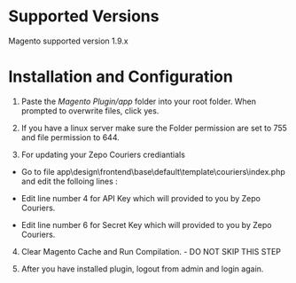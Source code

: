 # Supported Versions

Magento supported version  1.9.x


# Installation and Configuration

1. Paste the *Magento Plugin/app* folder into your root folder. When prompted to overwrite files, click yes.

2. If you have a linux server make sure the Folder permission are set to 755 and file permission to 644.
 
3. For updating your Zepo Couriers crediantials 

-	Go to file app\design\frontend\base\default\template\couriers\index.php and edit the folloing lines :

-	Edit line number 4 for API Key which will provided to you by Zepo Couriers.

-	Edit line number 6 for Secret Key which will provided to you by Zepo Couriers.

4. Clear Magento Cache and Run Compilation. - DO NOT SKIP THIS STEP
 
5. After you have installed plugin, logout from admin and login again.